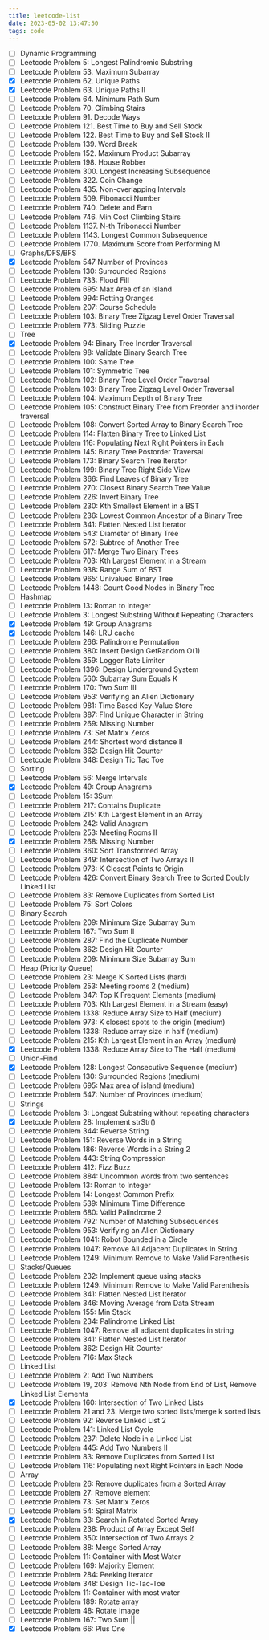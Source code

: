 ```yaml
---
title: leetcode-list
date: 2023-05-02 13:47:50
tags: code
---
```


- [ ] Dynamic Programming
- [ ] Leetcode Problem 5: Longest Palindromic Substring
- [ ] Leetcode Problem 53. Maximum Subarray
- [x] Leetcode Problem 62. Unique Paths
- [x] Leetcode Problem 63. Unique Paths II
- [ ] Leetcode Problem 64. Minimum Path Sum
- [ ] Leetcode Problem 70. Climbing Stairs
- [ ] Leetcode Problem 91. Decode Ways
- [ ] Leetcode Problem 121. Best Time to Buy and Sell Stock
- [ ] Leetcode Problem 122. Best Time to Buy and Sell Stock II
- [ ] Leetcode Problem 139. Word Break
- [ ] Leetcode Problem 152. Maximum Product Subarray
- [ ] Leetcode Problem 198. House Robber
- [ ] Leetcode Problem 300. Longest Increasing Subsequence
- [ ] Leetcode Problem 322. Coin Change
- [ ] Leetcode Problem 435. Non-overlapping Intervals
- [ ] Leetcode Problem 509. Fibonacci Number
- [ ] Leetcode Problem 740. Delete and Earn
- [ ] Leetcode Problem 746. Min Cost Climbing Stairs
- [ ] Leetcode Problem 1137. N-th Tribonacci Number
- [ ] Leetcode Problem 1143. Longest Common Subsequence
- [ ] Leetcode Problem 1770. Maximum Score from Performing M
- [ ] Graphs/DFS/BFS
- [x] Leetcode Problem 547 Number of Provinces
- [ ] Leetcode Problem 130: Surrounded Regions
- [ ] Leetcode Problem 733: Flood Fill
- [ ] Leetcode Problem 695: Max Area of an Island
- [ ] Leetcode Problem 994: Rotting Oranges
- [ ] Leetcode Problem 207: Course Schedule
- [ ] Leetcode Problem 103: Binary Tree Zigzag Level Order Traversal
- [ ] Leetcode Problem 773: Sliding Puzzle
- [ ] Tree
- [x] Leetcode Problem 94: Binary Tree Inorder Traversal
- [ ] Leetcode Problem 98: Validate Binary Search Tree
- [ ] Leetcode Problem 100: Same Tree
- [ ] Leetcode Problem 101: Symmetric Tree
- [ ] Leetcode Problem 102: Binary Tree Level Order Traversal
- [ ] Leetcode Problem 103: Binary Tree Zigzag Level Order Traversal
- [ ] Leetcode Problem 104: Maximum Depth of Binary Tree
- [ ] Leetcode Problem 105: Construct Binary Tree from Preorder and inorder traversal
- [ ] Leetcode Problem 108: Convert Sorted Array to Binary Search Tree
- [ ] Leetcode Problem 114: Flatten Binary Tree to Linked List
- [ ] Leetcode Problem 116: Populating Next Right Pointers in Each
- [ ] Leetcode Problem 145: Binary Tree Postorder Traversal
- [ ] Leetcode Problem 173: Binary Search Tree Iterator
- [ ] Leetcode Problem 199: Binary Tree Right Side View
- [ ] Leetcode Problem 366: Find Leaves of Binary Tree
- [ ] Leetcode Problem 270: Closest Binary Search Tree Value
- [ ] Leetcode Problem 226: Invert Binary Tree
- [ ] Leetcode Problem 230: Kth Smallest Element in a BST
- [ ] Leetcode Problem 236: Lowest Common Ancestor of a Binary Tree
- [ ] Leetcode Problem 341: Flatten Nested List Iterator
- [ ] Leetcode Problem 543: Diameter of Binary Tree
- [ ] Leetcode Problem 572: Subtree of Another Tree
- [ ] Leetcode Problem 617: Merge Two Binary Trees
- [ ] Leetcode Problem 703: Kth Largest Element in a Stream
- [ ] Leetcode Problem 938: Range Sum of BST
- [ ] Leetcode Problem 965: Univalued Binary Tree
- [ ] Leetcode Problem 1448: Count Good Nodes in Binary Tree
- [ ] Hashmap
- [ ] Leetcode Problem 13: Roman to Integer
- [ ] Leetcode Problem 3: Longest Substring Without Repeating Characters
- [x] Leetcode Problem 49: Group Anagrams
- [x] Leetcode Problem 146: LRU cache
- [ ] Leetcode Problem 266: Palindrome Permutation
- [ ] Leetcode Problem 380: Insert Design GetRandom O(1)
- [ ] Leetcode Problem 359: Logger Rate Limiter
- [ ] Leetcode Problem 1396: Design Underground System
- [ ] Leetcode Problem 560: Subarray Sum Equals K
- [ ] Leetcode Problem 170: Two Sum III
- [ ] Leetcode Problem 953: Verifying an Alien Dictionary
- [ ] Leetcode Problem 981: Time Based Key-Value Store
- [ ] Leetcode Problem 387: FInd Unique Character in String
- [ ] Leetcode Problem 269: Missing Number
- [ ] Leetcode Problem 73: Set Matrix Zeros
- [ ] Leetcode Problem 244: Shortest word distance II
- [ ] Leetcode Problem 362: Design Hit Counter
- [ ] Leetcode Problem 348: Design Tic Tac Toe
- [ ] Sorting
- [ ] Leetcode Problem 56: Merge Intervals
- [x] Leetcode Problem 49: Group Anagrams
- [ ] Leetcode Problem 15: 3Sum
- [ ] Leetcode Problem 217: Contains Duplicate
- [ ] Leetcode Problem 215: Kth Largest Element in an Array
- [ ] Leetcode Problem 242: Valid Anagram
- [ ] Leetcode Problem 253: Meeting Rooms II
- [x] Leetcode Problem 268: Missing Number
- [ ] Leetcode Problem 360: Sort Transformed Array
- [ ] Leetcode Problem 349: Intersection of Two Arrays II
- [ ] Leetcode Problem 973: K Closest Points to Origin
- [ ] Leetcode Problem 426: Convert Binary Search Tree to Sorted Doubly Linked List
- [ ] Leetcode Problem 83: Remove Duplicates from Sorted List
- [ ] Leetcode Problem 75: Sort Colors
- [ ] Binary Search
- [ ] Leetcode Problem 209: Minimum Size Subarray Sum
- [ ] Leetcode Problem 167: Two Sum II
- [ ] Leetcode Problem 287: Find the Duplicate Number
- [ ] Leetcode Problem 362: Design Hit Counter
- [ ] Leetcode Problem 209: Minimum Size Subarray Sum
- [ ] Heap (Priority Queue)
- [ ] Leetcode Problem 23: Merge K Sorted Lists (hard)
- [ ] Leetcode Problem 253: Meeting rooms 2 (medium)
- [ ] Leetcode Problem 347: Top K Frequent Elements (medium)
- [ ] Leetcode Problem 703: Kth Largest Element in a Stream (easy)
- [ ] Leetcode Problem 1338: Reduce Array Size to Half (medium)
- [ ] Leetcode Problem 973: K closest spots to the origin (medium)
- [ ] Leetcode Problem 1338: Reduce array size in half (medium)
- [ ] Leetcode Problem 215: Kth Largest Element in an Array (medium)
- [x] Leetcode Problem 1338: Reduce Array Size to The Half (medium)
- [ ] Union-Find
- [x] Leetcode Problem 128: Longest Consecutive Sequence (medium)
- [ ] Leetcode Problem 130: Surrounded Regions (medium)
- [ ] Leetcode Problem 695: Max area of island (medium)
- [ ] Leetcode Problem 547: Number of Provinces (medium)
- [ ] Strings
- [ ] Leetcode Problem 3: Longest Substring without repeating characters
- [x] Leetcode Problem 28: Implement strStr()
- [ ] Leetcode Problem 344: Reverse String
- [ ] Leetcode Problem 151: Reverse Words in a String
- [ ] Leetcode Problem 186: Reverse Words in a String 2
- [ ] Leetcode Problem 443: String Compression
- [ ] Leetcode Problem 412: Fizz Buzz
- [ ] Leetcode Problem 884: Uncommon words from two sentences
- [ ] Leetcode Problem 13: Roman to Integer
- [ ] Leetcode Problem 14: Longest Common Prefix
- [ ] Leetcode Problem 539: Minimum Time Difference
- [ ] Leetcode Problem 680: Valid Palindrome 2
- [ ] Leetcode Problem 792: Number of Matching Subsequences
- [ ] Leetcode Problem 953: Verifying an Alien Dictionary
- [ ] Leetcode Problem 1041: Robot Bounded in a Circle
- [ ] Leetcode Problem 1047: Remove All Adjacent Duplicates In String
- [ ] Leetcode Problem 1249: Minimum Remove to Make Valid Parenthesis
- [ ] Stacks/Queues
- [ ] Leetcode Problem 232: Implement queue using stacks
- [ ] Leetcode Problem 1249: Minimum Remove to Make Valid Parenthesis
- [ ] Leetcode Problem 341: Flatten Nested List Iterator
- [ ] Leetcode Problem 346: Moving Average from Data Stream
- [ ] Leetcode Problem 155: Min Stack
- [ ] Leetcode Problem 234: Palindrome Linked List
- [ ] Leetcode Problem 1047: Remove all adjacent duplicates in string
- [ ] Leetcode Problem 341: Flatten Nested List Iterator
- [ ] Leetcode Problem 362: Design Hit Counter
- [ ] Leetcode Problem 716: Max Stack
- [ ] Linked List
- [ ] Leetcode Problem 2: Add Two Numbers
- [ ] Leetcode Problem 19, 203: Remove Nth Node from End of List, Remove Linked List Elements
- [x] Leetcode Problem 160: Intersection of Two Linked Lists
- [ ] Leetcode Problem 21 and 23: Merge two sorted lists/merge k sorted lists
- [ ] Leetcode Problem 92: Reverse Linked List 2
- [ ] Leetcode Problem 141: Linked List Cycle
- [ ] Leetcode Problem 237: Delete Node in a Linked List
- [ ] Leetcode Problem 445: Add Two Numbers II
- [ ] Leetcode Problem 83: Remove Duplicates from Sorted List
- [ ] Leetcode Problem 116: Populating next Right Pointers in Each Node
- [ ] Array
- [ ] Leetcode Problem 26: Remove duplicates from a Sorted Array
- [ ] Leetcode Problem 27: Remove element
- [ ] Leetcode Problem 73: Set Matrix Zeros
- [ ] Leetcode Problem 54: Spiral Matrix
- [x] Leetcode Problem 33: Search in Rotated Sorted Array
- [ ] Leetcode Problem 238: Product of Array Except Self
- [ ] Leetcode Problem 350: Intersection of Two Arrays 2
- [ ] Leetcode Problem 88: Merge Sorted Array
- [ ] Leetcode Problem 11: Container with Most Water
- [ ] Leetcode Problem 169: Majority Element
- [ ] Leetcode Problem 284: Peeking Iterator
- [ ] Leetcode Problem 348: Design Tic-Tac-Toe
- [ ] Leetcode Problem 11: Container with most water
- [ ] Leetcode Problem 189: Rotate array
- [ ] Leetcode Problem 48: Rotate Image
- [ ] Leetcode Problem 167: Two Sum ||
- [x] Leetcode Problem 66: Plus One
